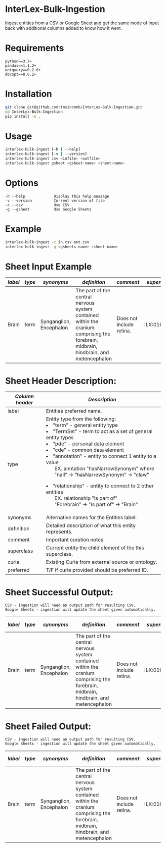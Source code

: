 # InterLex-Bulk-Ingestion
Ingest entities from a CSV or Google Sheet and get the same mode of input back with additional columns added to know how it went.

# Requirements
```
python==3.7+
pandas==1.1.2+
ontquery==0.2.6+
docopt==0.6.2+
```

# Installation
```bash
git clone git@github.com:tmsincomb/InterLex-Bulk-Ingestion.git
cd InterLex-Bulk-Ingestion
pip install -e .
```

# Usage
```bash
interlex-bulk-ingest [-h | --help]
interlex-bulk-ingest [-v | --version]
interlex-bulk-ingest csv <infile> <outfile>
interlex-bulk-ingest gsheet <gsheet-name> <sheet-name>
```

# Options
```
-h --help             Display this help message
-v --version          Current version of file
-c --csv              Use CSV   
-g --gsheet           Use Google Sheets 
```
# Example
```bash
interlex-bulk-ingest -c in.csv out.csv
interlex-bulk-ingest -g <gsheets name> <sheet name>
```

# Sheet Input Example
| *label* | *type* | *synonyms* | *definition* | *comment* | *superclass* | *curie* | *preferred* |
| --- | --- | --- | --- | --- | --- | --- | --- |
| Brain | term | Synganglion, Encephalon | The part of the central nervous system contained within the cranium comprising the forebrain, midbrain, hindbrain, and metencephalon | Does not include retina. | ILX:0108124 | UBERON:0000062 | T |

# Sheet Header Description:
| *Column header* | *Description* |  
| --- | --- |
| label  |  Entities preferred name. |
| type  |  Entity type from the following:<br><li>"term" - general entity type<br><li>"TermSet" - term to act as a set of general entity types<br><li>"pde" - personal data element<br><li>"cde" - common data element<br><li>"annotation" - entity to connect 1 entity to a value <ul> EX. anntation "hasNarrowSynonym" where<br> "nail" -> "hasNarrowSynonym" -> "claw"</ul><li>"relationship" - entity to connect to 2 other entities <ul>EX. relationship "Is part of"<br>"Forebrain" -> "Is part of" -> "Brain"</ul> |
| synonyms  |  Alternative names for the Entities label.  |
| definition  |  Detailed description of what this entity represents. |
| comment  |  Important curation notes. |
| superclass  |  Current entity the child element of the this superclass. |      
| curie  |  Existing Curie from external source or ontology. |   
| preferred  |  T/F if curie provided should be preferred ID. |

# Sheet Successful Output:
    CSV - ingestion will need an output path for resulting CSV. 
    Google Sheets - ingestion will update the sheet given automatically.
| *label* | *type* | *synonyms* | *definition* | *comment* | *superclass* | *curie* | *preferred* | *InterLex Fragment* | *InterLex IRI* | *success* | *error* |
| --- | --- | --- | --- | --- | --- | --- | --- | --- | --- | --- | --- |
| Brain | term | Synganglion, Encephalon | The part of the central nervous system contained within the cranium comprising the forebrain, midbrain, hindbrain, and metencephalon | Does not include retina. | ILX:0108124 | UBERON:0000062 | T | ILX:0101431 | http://uri.interlex.org/base/ilx_0101431 | T | |

# Sheet Failed Output:
    CSV - ingestion will need an output path for resulting CSV. 
    Google Sheets - ingestion will update the sheet given automatically.
| *label* | *type* | *synonyms* | *definition* | *comment* | *superclass* | *curie* | *preferred* | *InterLex Fragment* | *InterLex IRI* | *success* | *error* | 
| --- | --- | --- | --- | --- | --- | --- | --- | --- | --- | --- | --- |
| Brain | term | Synganglion, Encephalon | The part of the central nervous system contained within the cranium comprising the forebrain, midbrain, hindbrain, and metencephalon | Does not include retina. | ILX:0108124 | UBERON:0000062 | T | ILX:0101431 | http://uri.interlex.org/base/ilx_0101431 | F | Label [Brain] already added by User [Troy Sincomb] With InterLex ID [http://uri.interlex.org/base/ilx_0101431] |